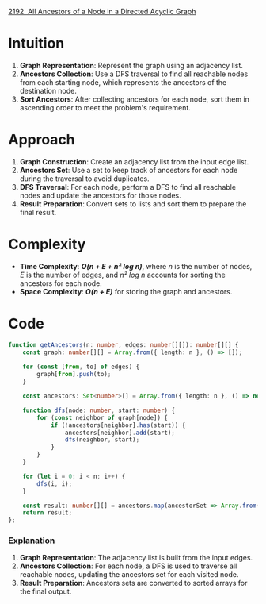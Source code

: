 [2192. All Ancestors of a Node in a Directed Acyclic Graph](https://leetcode.com/problems/all-ancestors-of-a-node-in-a-directed-acyclic-graph/)

# Intuition
1. **Graph Representation**: Represent the graph using an adjacency list.
2. **Ancestors Collection**: Use a DFS traversal to find all reachable nodes from each starting node, which represents the ancestors of the destination node.
3. **Sort Ancestors**: After collecting ancestors for each node, sort them in ascending order to meet the problem's requirement.

# Approach
1. **Graph Construction**: Create an adjacency list from the input edge list.
2. **Ancestors Set**: Use a set to keep track of ancestors for each node during the traversal to avoid duplicates.
3. **DFS Traversal**: For each node, perform a DFS to find all reachable nodes and update the ancestors for those nodes.
4. **Result Preparation**: Convert sets to lists and sort them to prepare the final result.

# Complexity
- **Time Complexity**: ***O(n + E + n² log n)***, where *n* is the number of nodes, *E* is the number of edges, and *n² log n* accounts for sorting the ancestors for each node.
- **Space Complexity**: ***O(n + E)*** for storing the graph and ancestors.

# Code

```typescript
function getAncestors(n: number, edges: number[][]): number[][] {
    const graph: number[][] = Array.from({ length: n }, () => []);
    
    for (const [from, to] of edges) {
        graph[from].push(to);
    }

    const ancestors: Set<number>[] = Array.from({ length: n }, () => new Set<number>());

    function dfs(node: number, start: number) {
        for (const neighbor of graph[node]) {
            if (!ancestors[neighbor].has(start)) {
                ancestors[neighbor].add(start);
                dfs(neighbor, start);
            }
        }
    }

    for (let i = 0; i < n; i++) {
        dfs(i, i);
    }

    const result: number[][] = ancestors.map(ancestorSet => Array.from(ancestorSet).sort((a, b) => a - b));
    return result;
};

```

### Explanation
1. **Graph Representation**: The adjacency list is built from the input edges.
2. **Ancestors Collection**: For each node, a DFS is used to traverse all reachable nodes, updating the ancestors set for each visited node.
3. **Result Preparation**: Ancestors sets are converted to sorted arrays for the final output.